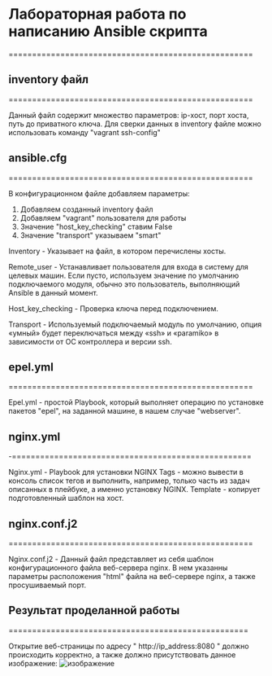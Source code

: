 #  Лабораторная работа по написанию Ansible скрипта #
====================================================

## inventory файл ##
====================================================

Данный файл содержит множество параметров: ip-хост, порт хоста, путь до приватного ключа. Для сверки данных в inventory файле можно использовать команду "vagrant ssh-config" 

## ansible.cfg ##
====================================================

В конфигурационном файле добавляем параметры:
1. Добавляем созданный inventory файл
2. Добавляем "vagrant" пользователя для работы
3. Значение "host_key_checking" ставим False
4. Значение "transport" указываем "smart"

 Inventory - Указывает на файл, в котором перечислены хосты.
 
 Remote_user - Устанавливает пользователя для входа в систему для целевых машин. Если пусто, используем значение по умолчанию подключаемого модуля, обычно это пользователь, выполняющий Ansible в данный момент.
 
 Host_key_checking - Проверка ключа перед подключением.
 
 Transport - Используемый подключаемый модуль по умолчанию, опция «умный» будет переключаться между «ssh» и «paramiko» в зависимости от ОС контроллера и версии ssh.

## epel.yml ##
====================================================

Epel.yml - простой Playbook, который выполняет операцию по установке пакетов "epel", на заданной машине, в нашем случае "webserver".

## nginx.yml ##
-===================================================

Nginx.yml - Playbook для установки NGINX
Tags - можно вывести в консоль список тегов и выполнить, например, только часть из задач описанных в плейбуке, а именно установку NGINX.
Template - копирует подготовленный шаблон на хост.

## nginx.conf.j2 ##
====================================================

Nginx.conf.j2 - Данный файл представляет из себя шаблон конфигурационного файла веб-сервера nginx. В нем указанны параметры расположения "html" файла на веб-сервере nginx, а также просушиваемый порт.

## Результат проделанной работы 
===================================================

Открытие веб-страницы по адресу " http://ip_address:8080 " должно происходить корректно, а также должно присутствовать данное изображение:
![изображение](https://user-images.githubusercontent.com/104218750/230966860-e0e31fd0-9e19-4c52-879c-1bd6d3290b3f.png)

